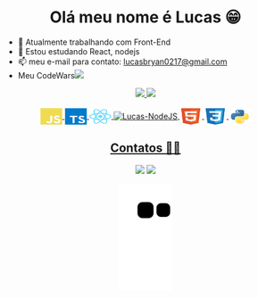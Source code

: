 <h1 align="center">Olá meu nome é Lucas 😁</h1> 

- 🔭 Atualmente trabalhando com Front-End
- 👀 Estou estudando React, nodejs
- 📫 meu e-mail para contato: lucasbryan0217@gmail.com
- Meu CodeWars<img src="https://www.codewars.com/users/Lucas-dev/badges/small">

<div align="center">
  <a href="https://github.com/lucasdutradev">
  <img height="150em" src="https://github-readme-stats.vercel.app/api?username=lucasdutradev&show_icons=true&theme=dark&include_all_commits=true&count_private=true"/>
    <img height="150em" src="https://github-readme-stats.vercel.app/api/top-langs/?username=lucasdutradev&layout=compact&langs_count=7&theme=dark"/>
</div>

<div align="center" style="display: inline_block"><br>
  <img align="center" alt="Lucas-Js" height="30" width="40" src="https://raw.githubusercontent.com/devicons/devicon/master/icons/javascript/javascript-plain.svg">
  <img align="center" alt="Lucas-Ts" height="30" width="40" src="https://raw.githubusercontent.com/devicons/devicon/master/icons/typescript/typescript-plain.svg">
  <img align="center" alt="Lucas-React" height="30" width="40" src="https://raw.githubusercontent.com/devicons/devicon/master/icons/react/react-original.svg">
  <img align="center" alt="Lucas-NodeJS" height="30" width="40" src="https://cdn.jsdelivr.net/gh/devicons/devicon/icons/nodejs/nodejs-original.svg">
  <img align="center" alt="Lucas-HTML" height="30" width="40" src="https://raw.githubusercontent.com/devicons/devicon/master/icons/html5/html5-original.svg">
  <img align="center" alt="Lucas-CSS" height="30" width="40" src="https://raw.githubusercontent.com/devicons/devicon/master/icons/css3/css3-original.svg">
  <img align="center" alt="Lucas-Python" height="30" width="40" src="https://raw.githubusercontent.com/devicons/devicon/master/icons/python/python-original.svg">
</div>

<h2 align="center">Contatos 🐱‍👤</h2>
  
<div align="center">
    <a href="https://www.linkedin.com/in/lucas-dutra-b281491b6/" target="_blank"><img src="https://img.shields.io/badge/-LinkedIn-%230077B5?style=for-the-badge&logo=linkedin&logoColor=white" target="_blank"></a>
    <a href="https://www.instagram.com/lucasbryandev/" target="_blank"><img src="https://img.shields.io/badge/-Instagram-%23E4405F?style=for-the-badge&logo=instagram&logoColor=white" target="_blank"></a>
 
  ![Snake animation](https://github.com/Lucas-Omega/Lucas-Omega/blob/output/github-contribution-grid-snake.svg)
 
</div>
